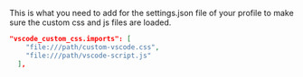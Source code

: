 This is what you need to add for the settings.json file of your profile to make sure the custom css and js files are loaded.
```json
"vscode_custom_css.imports": [
    "file:///path/custom-vscode.css",
    "file:///path/vscode-script.js"
  ],
```